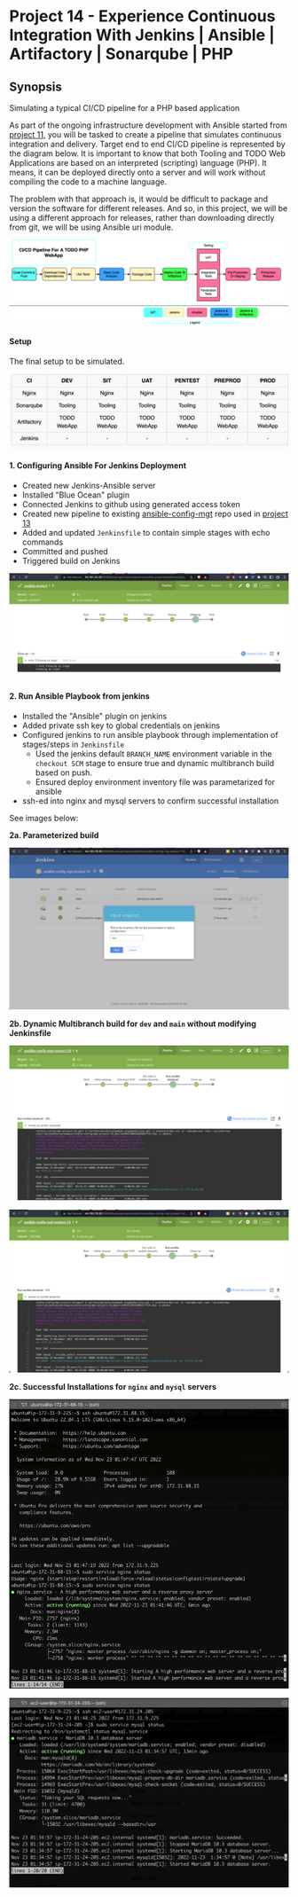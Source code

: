 # Project 14 - Experience Continuous Integration With Jenkins | Ansible | Artifactory | Sonarqube | PHP

## Synopsis
Simulating a typical CI/CD pipeline for a PHP based application

As part of the ongoing infrastructure development with Ansible started from [project 11](https://github.com/toritsejuFO/darey.io-projects/tree/main/project-11), you will be tasked to create a pipeline that simulates continuous integration and delivery. Target end to end CI/CD pipeline is represented by the diagram below. It is important to know that both Tooling and TODO Web Applications are based on an interpreted (scripting) language (PHP). It means, it can be deployed directly onto a server and will work without compiling the code to a machine language.

The problem with that approach is, it would be difficult to package and version the software for different releases. And so, in this project, we will be using a different approach for releases, rather than downloading directly from git, we will be using Ansible uri module.  

![](./CI_CD-Pipeline-For-PHP-ToDo-Application.png)

#### Setup
The final setup to be simulated.  

![](./Environment-setup.png)


#### 1. Configuring Ansible For Jenkins Deployment
- Created new Jenkins-Ansible server
- Installed "Blue Ocean" plugin
- Connected Jenkins to github using generated access token
- Created new pipeline to existing [ansible-config-mgt](https://github.com/toritsejuFO/ansible-config-mgt) repo used in [project 13](https://github.com/toritsejuFO/darey.io-projects/tree/main/project-13)
- Added and updated `Jenkinsfile` to contain simple stages with echo commands
- Committed and pushed
- Triggered build on Jenkins  

![](./simple-jenkinsfile-main.png)


#### 2. Run Ansible Playbook from jenkins
* Installed the "Ansible" plugin on jenkins
* Added private ssh key to global credentials on jenkins
* Configured jenkins to run ansible playbook through implementation of stages/steps in `Jenkinsfile`
  - Used the jenkins default `BRANCH_NAME` environment variable in the `checkout SCM` stage to ensure true and dynamic multibranch build based on push. 
  - Ensured deploy environment inventory file was parametarized for ansible
* ssh-ed into nginx and mysql servers to confirm successful installation

See images below:

**2a. Parameterized build**  

![](./deploy-env-parameter.png)

**2b. Dynamic Multibranch build for `dev` and `main` without modifying Jenkinsfile**  

![](./dev-pipeline-ansible.png)  

![](./main-pipeline-ansible.png)

**2c. Successful Installations for `nginx` and `mysql` servers**  

![](./nginx-installed.png)  

![](./mysql-installed.png)
